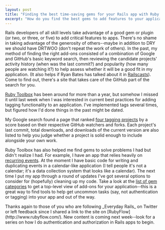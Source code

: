 ```yaml
---
layout: post
title: "Finding the best time-saving gems for your Rails app with Ruby Toolbox"
excerpt: "How do you find the best gems to add features to your applications? Save a lot of search time with a new-ish index of Ruby gems."
---
```


Rails developers of all skill levels take advantage of a good gem or plugin (or two, or three, or five) to add critical features to apps. There's no shame in taking advantage of the generosity of others--maybe in addition to DRY we should have DRTWOO (don't repeat the work of others). In the past, my method of finding the right add-ons consisted of a combination of Google and GitHub's basic keyword search, then reviewing the candidate projects' activity history (when was the last commit?) and popularity (how many people are watching it?) to help assess whether it will be a good fit in my application. (It also helps if Ryan Bates has talked about it in [Railscasts](http://railscasts.com/)). Come to find out, there's a site that takes care of the GitHub part of the search for you.

[Ruby Toolbox](http://www.ruby-toolbox.com/) has been around for more than a year, but somehow I missed it until last week when I was interested in current best practices for adding tagging functionality to an application. I've implemented tags several times, but figured how I'd done things in the past might be dated.

My Google search found a page that ranked [four tagging projects](http://www.ruby-toolbox.com/categories/rails_tagging.html) by a score based on their respective GitHub watchers and forks. Each project's last commit, total downloads, and downloads of the current version are also listed to help you judge whether a project is solid enough to include alongside your own work.

Ruby Toolbox has also helped me find gems to solve problems I had but didn't realize I had. For example, I have an app that relies heavily on [recurring events](http://www.ruby-toolbox.com/categories/recurring_events.html). At the moment I have basic code for writing and duplicating events in a calendar-like application (I tell people it's not a calendar; it's a data collection system that looks like a calendar). The next time I put my app through a round of updates I've got several options to consider for (hopefully) cleaning up my code. Take a look at the [list of gem categories](http://www.ruby-toolbox.com/) to get a top-level view of add-ons for your application--this is a great way to find tools to help get uncommon tasks (say, not authentication or tagging) into your app and out of the way.

<div class="alert alert-info" markdown="1">
Thanks again to those of you who are following _Everyday Rails_ on Twitter or left feedback since I shared a link to the site on [RubyFlow](http://www.rubyflow.com/). New content is coming next week--look for a series on how I do authentication and authorization in Rails apps to begin.
</div>
